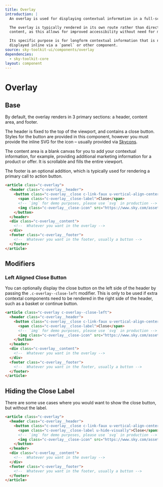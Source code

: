 ```yaml
---
title: Overlay
introduction: |
  An overlay is used for displaying contextual information in a full-screen window.

  The overlay is typically rendered in its own route rather than directly into the DOM above other
  content, as this allows for improved accessibility without need for manipulating browser focus.

  Its specific purpose is for longform contextual information that is not suited to being
  displayed inline via a `panel` or other component.
source: sky-toolkit-ui/components/overlay
dependencies:
  - sky-toolkit-core
layout: component
---
```


# Overlay

## Base

By default, the overlay renders in 3 primary sections: a header, content area, and footer.

The header is fixed to the top of the viewport, and contains a close button. Styles for the button
are provided in this component, however you must provide the inline SVG for the icon – usually
provided via [Skycons](github.com/sky-uk/skycons).

The content area is a blank canvas for you to add your contextual information, for example,
providing additional marketing information for a product or offer. It is scrollable and fills the
entire viewport.

The footer is an optional addition, which is typically used for rendering a primary call to action
button.

```html { "container": [ "overlay", "flush" ] }
<article class="c-overlay">
  <header class="c-overlay__header">
    <button class="c-overlay__close c-link-faux u-vertical-align-center">
      <span class="c-overlay__close-label">Close</span>
      <!-- `img` for demo purposes, please use `svg` in production -->
      <img class="c-overlay__close-icon" src="https://www.sky.com/assets/toolkit/docs/overlay/close.svg" alt="" />
    </button>
  </header>
  <div class="c-overlay__content">
    <!--  Whatever you want in the overlay -->
  </div>
  <footer class="c-overlay__footer">
    <!--  Whatever you want in the footer, usually a button -->
  </footer>
</article>
```

## Modifiers

### Left Aligned Close Button

You can optionally display the close button on the left side of the header by passing the
`.c-overlay--close-left` modifier. This is only to be used if extra contextal components need to be
rendered in the right side of the header, such as a basket or continue button.

```html { "container": [ "overlay", "flush" ] }
<article class="c-overlay c-overlay--close-left">
  <header class="c-overlay__header">
    <button class="c-overlay__close c-link-faux u-vertical-align-center">
      <span class="c-overlay__close-label">Close</span>
      <!-- `img` for demo purposes, please use `svg` in production -->
      <img class="c-overlay__close-icon" src="https://www.sky.com/assets/toolkit/docs/overlay/close.svg" alt="" />
    </button>
  </header>
  <div class="c-overlay__content">
    <!--  Whatever you want in the overlay -->
  </div>
  <footer class="c-overlay__footer">
    <!--  Whatever you want in the footer, usually a button -->
  </footer>
</article>
```

## Hiding the Close Label

There are some use cases where you would want to show the close button, but
without the label.

```html { "container": [ "overlay", "flush" ] }
<article class="c-overlay">
  <header class="c-overlay__header">
    <button class="c-overlay__close c-link-faux u-vertical-align-center">
      <span class="c-overlay__close-label u-hide-visually">Close</span>
      <!-- `img` for demo purposes, please use `svg` in production -->
      <img class="c-overlay__close-icon" src="https://www.sky.com/assets/toolkit/docs/overlay/close.svg" alt="" />
    </button>
  </header>
  <div class="c-overlay__content">
    <!--  Whatever you want in the overlay -->
  </div>
  <footer class="c-overlay__footer">
    <!--  Whatever you want in the footer, usually a button -->
  </footer>
</article>
```
